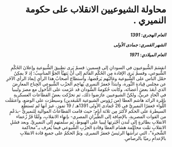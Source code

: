 <h1 dir="rtl">محاولة الشيوعيين الانقلاب على حكومة النميري .</h1>

<h5 dir="rtl">العام الهجري:  1391

الشهر القمري: جمادى الأولى

العام الميلادي: 1971</h5>

<p dir="rtl">انقسَمَ الشُّيوعيون في السودانِ إلى قِسمينِ: قسمٌ يَرى تطبيقَ الشُّيوعيةِ وإعلانَ الحُكْمِ الشُّيوعي، وقسمٌ يَرى الإفادة مِن الحُكْم القائمِ إلى أنْ يَتهيَّأ الجوُّ المناسِبُ؛ إذ لا يمكِنُ حمْل الناس على الشُّيوعية وغالبُهم يَرفُضها، واستطاع أصحابُ هذا الرأيِ إبعادَ الرأي الآخَرِ عن مجلس قِيادةِ الثَّورة، وابتدَأ جَعفرٌ النميري يُهاجِم الحزْب الشُّيوعي الجِناح المعارِضَ الذي أبعَدَ بعضَ أعضائه، وكانت حُكومةُ السُّودان قد عَزَمت على الدُّخول مع مصرَ وليبيا في اتِّحادٍ عربيٍّ، ولكنَّ الشيوعيين عارَضوا ذلك، ثم تحرَّكت بعضُ القطاعات العسكريةِ بإمْرة الرائد هاشم العطا (من رُؤوس الشيوعية المُبعَدين) وسيطَرَت على الوضعِ، واعتقَلَت اللِّواء جَعفرًا النميريَّ في 26 جُمادى الأولى 1391هـ / 19 تموز، غيرَ أنها لم تَستطِعِ السيطرةَ على الحكم لأكثرَ مِن ثلاثة أيامٍ؛ حيث قامت القطاعاتُ الموالية لِلنميريِّ -بدَعْمٍ من القوات المصريةِ، بالإضافة إلى الطَّيرانِ المصري- بإنهاء الانقلابِ، ولَمَّا فَرَّ زُعماء الانقلابِ بطائرةٍ إلى لَندن أجْبَرتها لِيبيا على الهبوطِ، ثم سلَّمتهم إلى النميريِّ. وبعد فشَلِ الانقلابِ تمَّت محاكَمة هشام العطا وقادةِ الحزْبِ الشُّيوعي فيما يُعرف بـ"محاكمة الشَّجرة"، التي ترأَّسَها الرئيسُ جَعفرٌ النميري. وتمَّ الحكمُ على جميعِ قادة الانقلابِ بالإعدامِ رميًا بالرصاصِ.</p></br>
